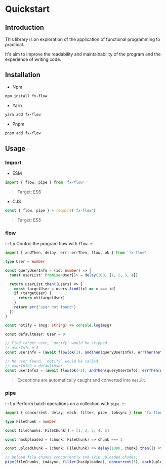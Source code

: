 # Quickstart

## Introduction

This library is an exploration of the application of functional programming to practical.

It's aim to improve the readability and maintainability of the program and the experience of writing code.

## Installation

- Npm

```sh
npm install fx-flow
```

- Yarn

```sh
yarn add fx-flow
```

- Pnpm

```sh
pnpm add fx-flow
```

## Usage

### Import

- ESM

```typescript
import { flow, pipe } from 'fx-flow'
```

> Target: ES6

- CJS

```typescript
const { flow, pipe } = require('fx-flow')
```

> Target: ES5

### flow

::: tip
Control the program flow with `flow`.
:::

```typescript
import { andThen, delay, err, errThen, flow, ok } from 'fx-flow'

type User = number

const queryUserInfo = (id: number) => {
  const userList: Promise<User[]> = delay(100, [1, 2, 3, 4])

  return userList.then((users) => {
    const targetUser = users.find((x) => x === id)
    if (targetUser) {
      return ok(targetUser)
    }
    return err('user not found')
  })
}

const notify = (msg: string) => console.log(msg)

const defaultUser: User = 0

// Find target user, `notify` would be skipped.
// userInfo = 1
const userInfo = (await flow(ok(1), andThen(queryUserInfo), errThen(notify))).unwrap()

// No user found, `notify` would be called.
// userInfo2 = defaultUser
const userInfo2 = (await flow(ok(-1), andThen(queryUserInfo), errThen(notify))).unwrapOr(defaultUser)
```

> Exceptions are automatically caught and converted into `Result`.

### pipe

::: tip
Perform batch operations on a collection with `pipe`.
:::

```typescript
import { concurrent, delay, each, filter, pipe, toAsync } from 'fx-flow'

type FileChunk = number

const fileChunks: FileChunk[] = [1, 2, 3, 4, 5]

const hasUploaded = (chunk: FileChunk) => chunk === 1

const uploadChunk = (chunk: FileChunk) => delay(1000, chunk).then(() => console.log(`${chunk} has been uploaded`))

// Upload file chunks concurrently and skip uploaded chunks.
pipe(fileChunks, toAsync, filter(hasUploaded), concurrent(3), each(uploadChunk))
```
